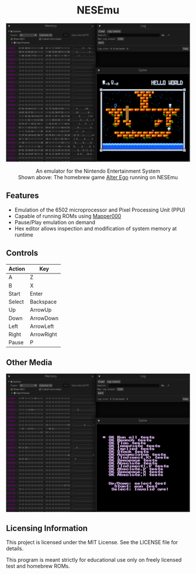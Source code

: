 <h1 align="center">NESEmu</h1>

![](https://raw.githubusercontent.com/MatthewZelriche/NESEmu/main/img/alterego.png)

<div align="center">
An emulator for the Nintendo Entertainment System <br>
Shown above: The homebrew game <a href="https://www.romhacking.net/homebrew/1/">Alter Ego</a> running on NESEmu
</div>

## Features

* Emulation of the 6502 microprocessor and Pixel Processing Unit (PPU)
* Capable of running ROMs using [Mapper000](https://www.nesdev.org/wiki/NROM)
* Pause/Play emulation on demand
* Hex editor allows inspection and modification of system memory at runtime

## Controls

| Action | Key        |
|--------|------------|
| A      | Z          |
| B      | X          |
| Start  | Enter      |
| Select | Backspace  |
| Up     | ArrowUp    |
| Down   | ArrowDown  |
| Left   | ArrowLeft  |
| Right  | ArrowRight |
| Pause  | P          |

## Other Media

![](https://raw.githubusercontent.com/MatthewZelriche/NESEmu/main/img/testrom.png)


## Licensing Information

This project is licensed under the MIT License. See the LICENSE file for details. 

This program is meant strictly for educational use only on freely licensed test and homebrew ROMs.


